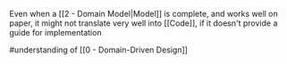 Even when a [[2 - Domain Model|Model]] is complete, and works well on paper, it might not translate very well into [[Code]], if it doesn't provide a guide for implementation

#understanding  of [[0 - Domain-Driven Design]]